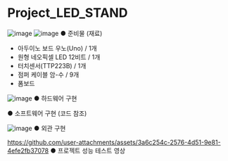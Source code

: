 # Project_LED_STAND

![image](https://github.com/user-attachments/assets/61df2ebf-3dc0-42c3-97cf-342112d9eb99)
![image](https://github.com/user-attachments/assets/12e9fb9a-30bf-46cc-8efc-8f5c0e90c305)
● 준비물 (재료)
  - 아두이노 보드 우노(Uno) / 1개
  - 원형 네오픽셀 LED 12비트 / 1개
  - 터치센서(TTP223B) / 1개
  - 점퍼 케이블 암-수 / 9개
  - 폼보드

![image](https://github.com/user-attachments/assets/0883aea3-973a-40ac-b13e-ff7c19ef0887)
● 하드웨어 구현

● 소프트웨어 구현 (코드 참조)

![image](https://github.com/user-attachments/assets/5f11b3c5-fe18-42ed-917c-9c98bc6ff787)
● 외관 구현

https://github.com/user-attachments/assets/3a6c254c-2576-4d51-9e81-4efe2fb37078
● 프로젝트 성능 테스트 영상
